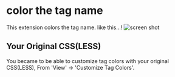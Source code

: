 # color the tag name
This extension colors the tag name.
like this...!
![screen shot](https://cloud.githubusercontent.com/assets/26040158/24090352/bc6dc24a-0d82-11e7-9d34-3f6a139cc404.png "screen shot")
## Your Original CSS(LESS)
You became to be able to customize tag colors with your original CSS(LESS), From 'View' -> 'Customize Tag Colors'.
